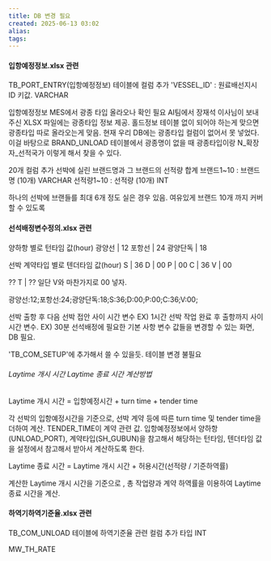 ```yaml
---
title: DB 변경 필요
created: 2025-06-13 03:02
alias:
tags:
---
```

#### 입항예정정보.xlsx 관련
TB_PORT_ENTRY(입항예정정보) 테이블에 컬럼 추가
'VESSEL_ID' : 원료배선지시ID 키값. VARCHAR

입항예정정보 MES에서 광종 타입 올라오나 확인 필요
AI팀에서 장재석 이사님이 보내주신 XLSX 파일에는 광종타입 정보 제공.
홀드정보 테이블 없이 되어야 하는게 맞으면 광종타입 따로 올라오는게 맞음. 현재 우리 DB에는 광종타입 컬럼이 없어서 못 넣었다.
이걸 바탕으로 BRAND_UNLOAD 테이블에서 광종명이 없을 때 광종타입이랑 N_확장자_선적국가 이렇게 해서 찾을 수 있다.


20개 컬럼 추가 
선박에 실린 브랜드명과 그 브랜드의 선적량 합계
브랜드1~10 : 브랜드명 (10개) VARCHAR
선적량1~10 : 선적량 (10개) INT

하나의 선박에 브랜들를 최대 6개 정도 실은 경우 있음.
여유있게 브랜드 10개 까지 커버할 수 있도록

#### 선석배정변수정의.xlsx 관련
양하항 별로 턴타임 값(hour)
광양선     | 12
포항선     | 24
광양단독    | 18

선박 계약타입 별로 텐더타임 값(hour)
S   | 36
D   | 00
P   | 00
C   | 36
V   | 00

?? T | ?? 일단 V와 마찬가지로 00 넣자.

광양선:12;포항선:24;광양단독:18;S:36;D:00;P:00;C:36;V:00;

선박 출항 후 다음 선박 접안 사이 시간 변수 EX) 1시간
선박 작업 완료 후 출항까지 사이 시간 변수. EX) 30분
선석배정에 필요한 기본 사항 변수 값들을 변경할 수 있는 화면, DB 필요.

'TB_COM_SETUP'에 추가해서 쓸 수 있을듯. 테이블 변경 불필요

###### Laytime 개시 시간 Laytime 종료 시간 계산방법

Laytime 개시 시간 = 입항예정시간 + turn time + tender time

각 선박의 입항예정시간을 기준으로, 
선박 계약 등에 따른 turn time 및 tender time을 더하여 계산.
TENDER_TIME이 계약 관련 값. 
입항예정정보에서 양하항(UNLOAD_PORT), 계약타입(SH_GUBUN)을 참고해서 해당하는 턴타임, 텐더타임 값을 설정에서 참고해서 받아서 계산하도록 한다.

Laytime 종료 시간 = Laytime 개시 시간 + 허용시간(선적량 / 기준하역률)

계산한 Laytime 개시 시간을 기준으로 , 총 작업량과 계약 하역률을 이용하여 Laytime 종료 시간을 계산.


#### 하역기하역기준율.xlsx 관련
TB_COM_UNLOAD 테이블에
하역기준율 관련 컬럼 추가
타입 INT

MW_TH_RATE


